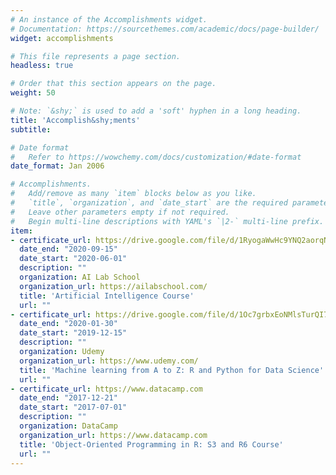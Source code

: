 ```yaml
---
# An instance of the Accomplishments widget.
# Documentation: https://sourcethemes.com/academic/docs/page-builder/
widget: accomplishments

# This file represents a page section.
headless: true

# Order that this section appears on the page.
weight: 50

# Note: `&shy;` is used to add a 'soft' hyphen in a long heading.
title: 'Accomplish&shy;ments'
subtitle:

# Date format
#   Refer to https://wowchemy.com/docs/customization/#date-format
date_format: Jan 2006

# Accomplishments.
#   Add/remove as many `item` blocks below as you like.
#   `title`, `organization`, and `date_start` are the required parameters.
#   Leave other parameters empty if not required.
#   Begin multi-line descriptions with YAML's `|2-` multi-line prefix.
item:
- certificate_url: https://drive.google.com/file/d/1RyogaWwHc9YNQ2aorqNREjB8Bb-2bu0Z/view?usp=sharing
  date_end: "2020-09-15"
  date_start: "2020-06-01"
  description: ""
  organization: AI Lab School
  organization_url: https://ailabschool.com/
  title: 'Artificial Intelligence Course'
  url: ""
- certificate_url: https://drive.google.com/file/d/1Oc7grbxEoNMlsTurQI7dGgSkusIVe-o8/view?usp=sharing
  date_end: "2020-01-30"
  date_start: "2019-12-15"
  description: ""
  organization: Udemy
  organization_url: https://www.udemy.com/
  title: 'Machine learning from A to Z: R and Python for Data Science'
  url: ""
- certificate_url: https://www.datacamp.com
  date_end: "2017-12-21"
  date_start: "2017-07-01"
  description: ""
  organization: DataCamp
  organization_url: https://www.datacamp.com
  title: 'Object-Oriented Programming in R: S3 and R6 Course'
  url: ""
---
```

